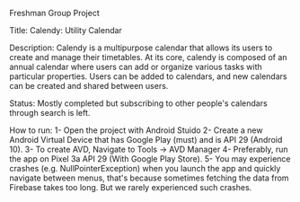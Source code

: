 Freshman Group Project

Title: Calendy: Utility Calendar

Description:
Calendy is a multipurpose calendar that allows its users to create and manage their timetables. 
At its core, calendy is composed of an annual calendar where users can add or organize various
tasks with particular properties. Users can be added to calendars, and new calendars can be
created and shared between users.

Status:
Mostly completed but subscribing to other people's calendars through search is left.

How to run:
1- Open the project with Android Stuido
2- Create a new Android Virtual Device that has Google Play (must) and is API 29 (Android 10).
3- To create AVD, Navigate to Tools -> AVD Manager
4- Preferably, run the app on Pixel 3a API 29 (With Google Play Store).
5- You may experience crashes (e.g. NullPointerException) when you launch the app and quickly navigate between menus,
that's because sometimes fetching the data from Firebase takes too long. But we rarely experienced such crashes.
